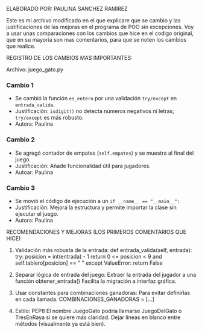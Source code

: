 ELABORADO POR: PAULINA SANCHEZ RAMIREZ

Este es mi archivo modificado en el que explicare que se cambio y las justificaciones de las mejoras en el programa de POO sin excepciones. Voy a usar unas comparaciones con los cambios que hice
en el codigo original, que en su mayoria son mas comentarios, para que se noten los cambios que realice. 

 REGISTRO DE LOS CAMBIOS MAS IMPORTANTES:

 Archivo: juego_gato.py

### Cambio 1
- Se cambió la función `es_entero` por una validación `try/except` en `entrada_valida`.
- Justificación: `isdigit()` no detecta números negativos ni letras; `try/except` es más robusto.
- Autora: Paulina

### Cambio 2
- Se agregó contador de empates (`self.empates`) y se muestra al final del juego.
- Justificación: Añade funcionalidad útil para jugadores.
- Autoar: Paulina

### Cambio 3
- Se movió el código de ejecución a un `if __name__ == "__main__":`
- Justificación: Mejora la estructura y permite importar la clase sin ejecutar el juego.
- Autora: Paulina


RECOMENDACIONES Y MEJORAS (LOS PRIMEROS COMENTARIOS QUE HICE)

1. Validación más robusta de la entrada: 
def entrada_valida(self, entrada):
    try:
        posicion = int(entrada) - 1
        return 0 <= posicion < 9 and self.tablero[posicion] == " "
    except ValueError:
        return False
   
2. Separar lógica de entrada del juego:
Extraer la entrada del jugador a una función obtener_entrada()
Facilita la migración a interfaz gráfica.

3. Usar constantes para combinaciones ganadoras:
Para evitar definirlas en cada llamada.
COMBINACIONES_GANADORAS = [...]

4. Estilo: PEP8
El nombre JuegoGato podría llamarse JuegoDelGato o TresEnRaya si se quiere más claridad.
Dejar líneas en blanco entre métodos (visualmente ya está bien).








